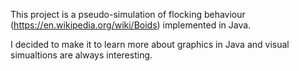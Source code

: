 This project is a pseudo-simulation of flocking behaviour (https://en.wikipedia.org/wiki/Boids) implemented in Java.

I decided to make it to learn more about graphics in Java and visual simualtions are always interesting.
